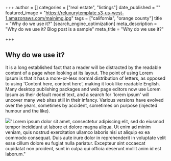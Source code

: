 +++
author = []
categories = ["real estate", "listings"]
date_published = ""
featured_image = "https://reluxurytemplate.s3-us-west-1.amazonaws.com/mainimg.jpg"
tags = ["california", "orange county"]
title = "Why do we use it?"
[search_engine_optimization]
meta_description = "Why do we use it? Blog post is a sample"
meta_title = "Why do we use it?"

+++
## Why do we use it?

It is a long established fact that a reader will be distracted by the readable content of a page when looking at its layout. The point of using Lorem Ipsum is that it has a more-or-less normal distribution of letters, as opposed to using 'Content here, content here', making it look like readable English. Many desktop publishing packages and web page editors now use Lorem Ipsum as their default model text, and a search for 'lorem ipsum' will uncover many web sites still in their infancy. Various versions have evolved over the years, sometimes by accident, sometimes on purpose (injected humour and the like).

![](https://reluxurytemplate.s3-us-west-1.amazonaws.com/contact-hungry-ram.jpg)"Lorem ipsum dolor sit amet, consectetur adipiscing elit, sed do eiusmod tempor incididunt ut labore et dolore magna aliqua. Ut enim ad minim veniam, quis nostrud exercitation ullamco laboris nisi ut aliquip ex ea commodo consequat. Duis aute irure dolor in reprehenderit in voluptate velit esse cillum dolore eu fugiat nulla pariatur. Excepteur sint occaecat cupidatat non proident, sunt in culpa qui officia deserunt mollit anim id est laborum."